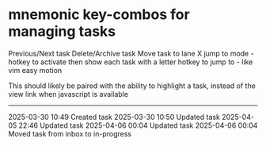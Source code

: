 mnemonic key-combos for managing tasks
===

Previous/Next task
Delete/Archive task
Move task to lane X
jump to mode - hotkey to activate then show each task with a letter hotkey to jump to - like vim easy motion

This should likely be paired with the ability to highlight a task, instead of the view link when javascript is available

---

2025-03-30 10:49	Created task
2025-03-30 10:50	Updated task
2025-04-05 22:46	Updated task
2025-04-06 00:04	Updated task
2025-04-06 00:04	Moved task from inbox to in-progress